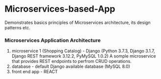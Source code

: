 # Microservices-based-App
Demonstrates basics principles of  Microservices architecture, its design patterns etc.

### Microservices Application Architecture
1. microservice 1 (Shopping Catalog) - 
		Django (Python 3.7.3, Django 3.1.7, Django REST framework 3.12.2, PyMySQL 1.0.2)
 		A somple microservice that provides REST endpoints to perfrom CRUD operations.
2. database - default Django available database (MySQL 8.0)
3. front end app - REACT


